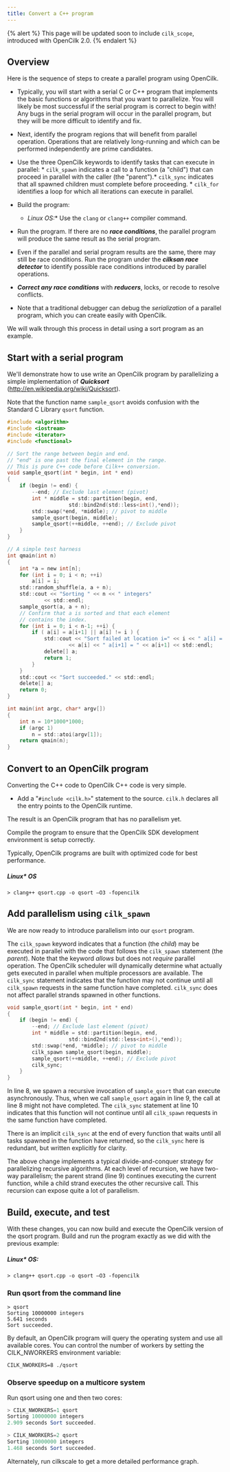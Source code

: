 ```yaml
---
title: Convert a C++ program
---
```


{% alert %}
This page will be updated soon to include `cilk_scope`, introduced with OpenCilk 2.0.
{% endalert %}

## Overview

Here is the sequence of steps to create a parallel program using OpenCilk.

* Typically, you will start with a serial C or C++ program that implements the basic
  functions or algorithms that you want to parallelize. You will likely
  be most successful if the serial program is correct to begin with!
  Any bugs in the serial program will occur in the parallel program, but
  they will be more difficult to identify and fix.
* Next, identify the program regions that will benefit from parallel
  operation. Operations that are relatively long-running and which can
  be performed independently are prime candidates.
* Use the three OpenCilk keywords to identify tasks that can execute in
  parallel:
      * `cilk_spawn` indicates a call to a function (a "child") that can proceed in parallel with the caller (the "parent").*
       `cilk_sync` indicates that all spawned children must complete before proceeding.
      * `cilk_for` identifies a loop for which all iterations can execute in parallel.
* Build the program:

  * **Linux* OS:** Use the `clang` or `clang++` compiler command.
* Run the program. If there are no ***race conditions***, the parallel program will produce the same result
  as the serial program.
* Even if the parallel and serial program results are the same, there
  may still be race conditions. Run the program under the ***cilksan
  race detector*** to identify possible race
  conditions introduced by parallel operations.
* ***Correct any race conditions*** with ***reducers***, locks, or recode to resolve
  conflicts.
* Note that a traditional debugger can debug the *serialization* of a parallel program, which you can create
  easily with OpenCilk.

We will walk through this process in detail using a sort program as an example.

## Start with a serial program

We'll demonstrate how to use write an OpenCilk program by parallelizing
a simple implementation of ***Quicksort***
([<span class="underline">http://en.wikipedia.org/wiki/Quicksort</span>](http://en.wikipedia.org/wiki/Quicksort)).

Note that the function name `sample_qsort` avoids confusion with the
Standard C Library `qsort` function.

```c
#include <algorithm>
#include <iostream>
#include <iterator>
#include <functional>

// Sort the range between begin and end.
// "end" is one past the final element in the range.
// This is pure C++ code before Cilk++ conversion.
void sample_qsort(int * begin, int * end)
{
    if (begin != end) {
        --end; // Exclude last element (pivot)
        int * middle = std::partition(begin, end,
                    std::bind2nd(std::less<int(),*end));
        std::swap(*end, *middle); // pivot to middle
        sample_qsort(begin, middle);
        sample_qsort(++middle, ++end); // Exclude pivot
    }
}

// A simple test harness
int qmain(int n)
{
    int *a = new int[n];
    for (int i = 0; i < n; ++i) 
        a[i] = i;
    std::random_shuffle(a, a + n);
    std::cout << "Sorting " << n << " integers"
            << std::endl;
    sample_qsort(a, a + n);
    // Confirm that a is sorted and that each element
    // contains the index.
    for (int i = 0; i < n-1; ++i) {
        if ( a[i] = a[i+1] || a[i] != i ) {
            std::cout << "Sort failed at location i=" << i << " a[i] = "
                    << a[i] << " a[i+1] = " << a[i+1] << std::endl;
            delete[] a;
            return 1;
        }
    }
    std::cout << "Sort succeeded." << std::endl;
    delete[] a;
    return 0;
}

int main(int argc, char* argv[])
{
    int n = 10*1000*1000;
    if (argc 1)
        n = std::atoi(argv[1]);
    return qmain(n); 
}
```

## Convert to an OpenCilk program

Converting the C++ code to OpenCilk C++ code is very simple.

* Add a "`#include <cilk.h>`" statement to the source. `cilk.h`
  declares all the entry points to the OpenCilk runtime.

The result is an OpenCilk program that has no parallelism yet.

Compile the program to ensure that the OpenCilk SDK development
environment is setup correctly.

Typically, OpenCilk programs are built with optimized code for best
performance.

##### Linux* OS

```shell
> clang++ qsort.cpp -o qsort –O3 -fopencilk
```

## Add parallelism using `cilk_spawn`

We are now ready to introduce parallelism into our `qsort` program.

The `cilk_spawn` keyword indicates that a function (the *child*) may be
executed in parallel with the code that follows the `cilk_spawn`
statement (the *parent*). Note that the keyword *allows* but does not
*require* parallel operation. The OpenCilk scheduler will dynamically
determine what actually gets executed in parallel when multiple
processors are available. The `cilk_sync` statement indicates that the
function may not continue until all `cilk_spawn` requests in the same
function have completed. `cilk_sync` does not affect parallel strands
spawned in other functions.

```c
void sample_qsort(int * begin, int * end)
{
    if (begin != end) {
        --end; // Exclude last element (pivot)
        int * middle = std::partition(begin, end,
                    std::bind2nd(std::less<int>(),*end));        
        std::swap(*end, *middle); // pivot to middle
        cilk_spawn sample_qsort(begin, middle);
        sample_qsort(++middle, ++end); // Exclude pivot
        cilk_sync;
    }
}
```

In line 8, we spawn a recursive invocation of `sample_qsort` that can
execute asynchronously. Thus, when we call `sample_qsort` again in line 9, the call at line 8 might not have completed. The `cilk_sync`
statement at line 10 indicates that this function will not continue
until all `cilk_spawn` requests in the same function have completed.

There is an implicit `cilk_sync` at the end of every function that waits
until all tasks spawned in the function have returned, so the `cilk_sync` here is redundant, but written explicitly for clarity.

The above change implements a typical divide-and-conquer strategy for
parallelizing recursive algorithms. At each level of recursion, we have
two-way parallelism; the parent strand (line 9) continues executing the
current function, while a child strand executes the other recursive
call. This recursion can expose quite a lot of parallelism.

## Build, execute, and test

With these changes, you can now build and execute the OpenCilk version
of the qsort program. Build and run the program exactly as we did with
the previous example:

##### Linux* OS:

```shell
> clang++ qsort.cpp -o qsort –O3 -fopencilk
```

### Run qsort from the command line

```shell
> qsort
Sorting 10000000 integers
5.641 seconds 
Sort succeeded.
```

By default, an OpenCilk program will query the operating system and use
all available cores. You can control the number of workers by setting
the CILK_NWORKERS environment variable:

```shell
CILK_NWORKERS=8 ./qsort
```

### Observe speedup on a multicore system

Run qsort using one and then two cores:

```powershell
> CILK_NWORKERS=1 qsort
Sorting 10000000 integers
2.909 seconds Sort succeeded.

> CILK_NWORKERS=2 qsort
Sorting 10000000 integers
1.468 seconds Sort succeeded.
```

Alternately, run cilkscale to get a more detailed performance graph.